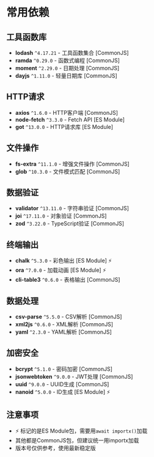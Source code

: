 # 常用依赖

<knowledge>

## 工具函数库
- **lodash** `^4.17.21` - 工具函数集合 [CommonJS]
- **ramda** `^0.29.0` - 函数式编程 [CommonJS]
- **moment** `^2.29.0` - 日期处理 [CommonJS]
- **dayjs** `^1.11.0` - 轻量日期库 [CommonJS]

## HTTP请求
- **axios** `^1.6.0` - HTTP客户端 [CommonJS]
- **node-fetch** `^3.3.0` - Fetch API [ES Module]
- **got** `^13.0.0` - HTTP请求库 [ES Module]

## 文件操作
- **fs-extra** `^11.1.0` - 增强文件操作 [CommonJS]
- **glob** `^10.3.0` - 文件模式匹配 [CommonJS]

## 数据验证
- **validator** `^13.11.0` - 字符串验证 [CommonJS]
- **joi** `^17.11.0` - 对象验证 [CommonJS]
- **zod** `^3.22.0` - TypeScript验证 [CommonJS]

## 终端输出
- **chalk** `^5.3.0` - 彩色输出 [ES Module] ⚡
- **ora** `^7.0.0` - 加载动画 [ES Module] ⚡
- **cli-table3** `^0.6.0` - 表格输出 [CommonJS]

## 数据处理
- **csv-parse** `^5.5.0` - CSV解析 [CommonJS]
- **xml2js** `^0.6.0` - XML解析 [CommonJS]
- **yaml** `^2.3.0` - YAML解析 [CommonJS]

## 加密安全
- **bcrypt** `^5.1.0` - 密码加密 [CommonJS]
- **jsonwebtoken** `^9.0.0` - JWT处理 [CommonJS]
- **uuid** `^9.0.0` - UUID生成 [CommonJS]
- **nanoid** `^5.0.0` - ID生成 [ES Module] ⚡

## 注意事项
- ⚡ 标记的是ES Module包，需要用`await importx()`加载
- 其他都是CommonJS包，但建议统一用importx加载
- 版本号仅供参考，使用最新稳定版

</knowledge>